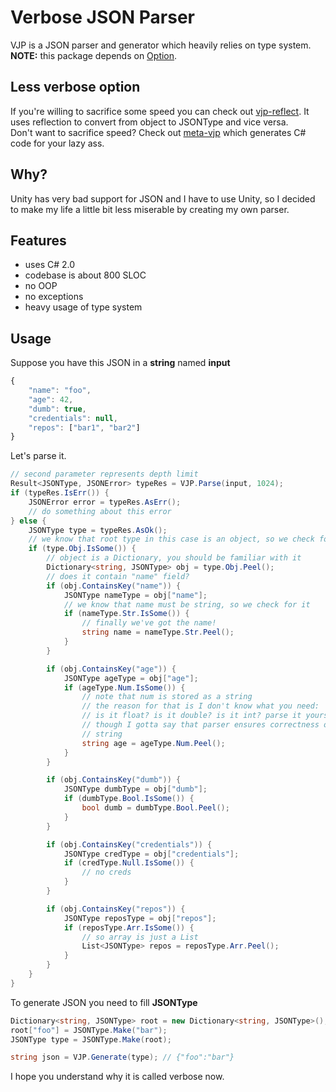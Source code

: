 # Verbose JSON Parser
VJP is a JSON parser and generator which heavily relies on type system.  
**NOTE:** this package depends on [Option](https://github.com/codeRiftel/option).  

## Less verbose option
If you're willing to sacrifice some speed you can check out [vjp-reflect](https://github.com/codeRiftel/vjp-reflect). It uses reflection to convert from object to JSONType and vice versa.  
Don't want to sacrifice speed? Check out [meta-vjp](https://github.com/codeRiftel/meta-vjp) which generates C# code for your lazy ass.

## Why?
Unity has very bad support for JSON and I have to use Unity, so I decided to make my life a little bit less miserable by creating my own parser.

## Features
* uses C# 2.0
* codebase is about 800 SLOC
* no OOP
* no exceptions
* heavy usage of type system

## Usage
Suppose you have this JSON in a **string** named **input**
```javascript
{
    "name": "foo",
    "age": 42,
    "dumb": true,
    "credentials": null,
    "repos": ["bar1", "bar2"]
}
```
Let's parse it.
```csharp
// second parameter represents depth limit
Result<JSONType, JSONError> typeRes = VJP.Parse(input, 1024);
if (typeRes.IsErr()) {
    JSONError error = typeRes.AsErr();
    // do something about this error
} else {
    JSONType type = typeRes.AsOk();
    // we know that root type in this case is an object, so we check for it
    if (type.Obj.IsSome()) {
        // object is a Dictionary, you should be familiar with it
        Dictionary<string, JSONType> obj = type.Obj.Peel();
        // does it contain "name" field?
        if (obj.ContainsKey("name")) {
            JSONType nameType = obj["name"];
            // we know that name must be string, so we check for it
            if (nameType.Str.IsSome()) {
                // finally we've got the name!
                string name = nameType.Str.Peel();
            }
        }

        if (obj.ContainsKey("age")) {
            JSONType ageType = obj["age"];
            if (ageType.Num.IsSome()) {
                // note that num is stored as a string
                // the reason for that is I don't know what you need:
                // is it float? is it double? is it int? parse it yourself :)
                // though I gotta say that parser ensures correctness of this
                // string
                string age = ageType.Num.Peel();
            }
        }

        if (obj.ContainsKey("dumb")) {
            JSONType dumbType = obj["dumb"];
            if (dumbType.Bool.IsSome()) {
                bool dumb = dumbType.Bool.Peel();
            }
        }

        if (obj.ContainsKey("credentials")) {
            JSONType credType = obj["credentials"];
            if (credType.Null.IsSome()) {
                // no creds
            }
        }

        if (obj.ContainsKey("repos")) {
            JSONType reposType = obj["repos"];
            if (reposType.Arr.IsSome()) {
                // so array is just a List
                List<JSONType> repos = reposType.Arr.Peel();
            }
        }
    }
}
```
To generate JSON you need to fill **JSONType**
```csharp
Dictionary<string, JSONType> root = new Dictionary<string, JSONType>();
root["foo"] = JSONType.Make("bar");
JSONType type = JSONType.Make(root);

string json = VJP.Generate(type); // {"foo":"bar"}
```
I hope you understand why it is called verbose now.
